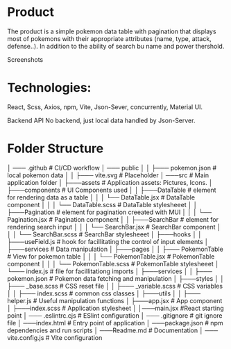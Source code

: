 # Product
The product is a simple pokemon data table with pagination that displays most of pokemons with their appropriate attributes (name, type, attack, defense..). In addition to the ability of search bu name and power thershold. 

Screenshots

# Technologies: 
React, Scss, Axios, npm, Vite, Json-Sever, concurrently, Material UI.


Backend API
No backend, just local data handled by Json-Server.

# Folder Structure
│ ─── .github # CI/CD workflow
│ ─── public
│ │ ├─── pokemon.json # local pokemon data
│ │ ├─── vite.svg # Placeholder 
│ ───src # Main application folder
│ ├───assets # Application assets: Pictures, Icons. 
│ ├───components # UI Components used
│ │ ├───DataTable # element for rendering data as a table
│ │ │ └── DataTable.jsx # DataTable component
│ │ │ └── DataTable.scss # DataTable stylesheeet
│ │ ├───Pagination # element for pagination creeated with MUI
│ │ │ └── Pagination.jsx # Pagination component
│ │ ├───SearchBar # element for rendering search input
│ │ │ └── SearchBar.jsx # SearchBar component
│ │ │ └── SearchBar.scss # SearchBar stylesheeet
│ ├───hooks
│ │ ├───useField.js # hook for facillitating the control of input elements
│ ├───services # Data manipulation
│ ├───pages
│ │ ├─── PokemonTable # View for pokemon table 
│ │ │ └── PokemonTable.jsx # PokemonTable component
│ │ │ └── PokemonTable.scss # PokemonTable stylesheeet
│ └─── index.js # file for facillitationg imports
│ ├───services 
│ │ ├─── pokemon.json # Pokemon data fetching and manipulation
│ ├───styles
│ │ ├─── _base.scss # CSS reset file
│ │ ├─── _variable.scss # CSS variables
│ │ ├─── index.scss # common css classes 
│ ├───utils
│ │ ├─── helper.js # Useful manipulation functions
│ ├───app.jsx # App component
│ ├───index.scss # Application stylesheet
│ │───main.jsx #React starting point
│ ─── .eslintrc.cjs # ESlint configuration
│ ─── .gitignore # git ignore file
│ ───index.html # Entry point of application
│ ───package.json # npm dependencies and run scripts
│ ───Readme.md # Documentation
│ ─── vite.config.js # Vite configuration
